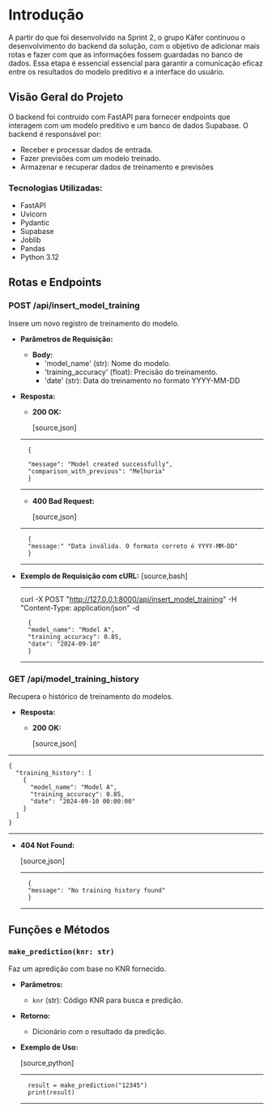 # Introdução

A partir do que foi desenvolvido na Sprint 2, o grupo Käfer continuou o desenvolvimento do backend da solução, com o objetivo de adicionar mais rotas e fazer com que as informações fossem guardadas no banco de dados. Essa etapa é essencial essencial para garantir a comunicação eficaz entre os resultados do modelo preditivo e a interface do usuário.

## Visão Geral do Projeto

O backend foi contruído com FastAPI para fornecer endpoints que interagem com um modelo preditivo e um banco de dados Supabase. O backend é responsável por:

- Receber e processar dados de entrada.
- Fazer previsões com um modelo treinado.
- Armazenar e recuperar dados de treinamento e previsões

### Tecnologias Utilizadas:

- FastAPI
- Uvicorn
- Pydantic
- Supabase
- Joblib
- Pandas
- Python 3.12

## Rotas e Endpoints

### POST /api/insert_model_training

Insere um novo registro de treinamento do modelo.

* **Parâmetros  de Requisição:**
    - **Body:**
        - 'model_name' (str): Nome do modelo.
        - 'training_accuracy' (float): Precisão do treinamento.
        - 'date' (str): Data do treinamento no formato YYYY-MM-DD

* **Resposta:**
    - **200 OK:**

        [source,json]
    ----
        {

        "message": "Model created successfully",
        "comparison_with_previous": "Melhoria"
        }

    ----
    - **400 Bad Request:**
    
        [source,json]
    ----
        {
        "message:" "Data inválida. O formato correto é YYYY-MM-DD"
        }

    ----

* **Exemplo de Requisição com cURL:**
  [source,bash]

  ----
  curl -X POST "http://127.0.0.1:8000/api/insert_model_training" -H "Content-Type: application/json" -d 
    
        {
        "model_name": "Model A",
        "training_accuracy": 0.85,
        "date": "2024-09-10"
        }

  ----

### GET /api/model_training_history

Recupera o histórico de treinamento do modelos.

* **Resposta:**
  - **200 OK:**

    [source,json]

----
    {
      "training_history": [
        {
          "model_name": "Model A",
          "training_accuracy": 0.85,
          "date": "2024-09-10 00:00:00"
        }
      ]
    }

----

* **404 Not Found:**

    [source,json]

    ----
        {
        "message": "No training history found"
        }
        
    ----

## Funções e Métodos

### `make_prediction(knr: str)`

Faz um apredição com base no KNR fornecido.

* **Parâmetros:**
  - `knr` (str): Código KNR para busca e predição.

* **Retorno:**
  - Dicionário com o resultado da predição.

* **Exemplo de Uso:**

    [source,python]

    ----
        result = make_prediction("12345")
        print(result)
    ----
